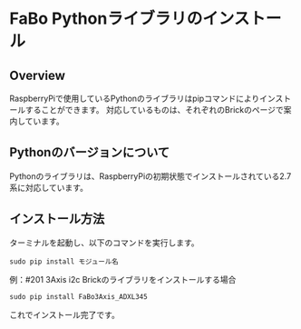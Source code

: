 # FaBo Pythonライブラリのインストール

## Overview

RaspberryPiで使用しているPythonのライブラリはpipコマンドによりインストールすることができます。 対応しているものは、それぞれのBrickのページで案内しています。

## Pythonのバージョンについて

Pythonのライブラリは、RaspberryPiの初期状態でインストールされている2.7系に対応しています。

## インストール方法
ターミナルを起動し、以下のコマンドを実行します。

```
sudo pip install モジュール名
```

例：#201 3Axis i2c Brickのライブラリをインストールする場合
```
sudo pip install FaBo3Axis_ADXL345
```

これでインストール完了です。